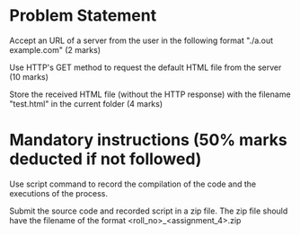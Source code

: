 # Problem Statement

Accept an URL of a server from the user in the following format "./a.out example.com" (2 marks)

Use HTTP's GET method to request the default HTML file from the server (10 marks)

Store the received HTML file (without the HTTP response) with the filename "test.html" in the current folder (4 marks)

# Mandatory instructions (50% marks deducted if not followed)


Use script command to record the compilation of the code and the executions of the process.

Submit the source code and recorded script in a zip file. The zip file should have the filename of the format <roll_no>_<assignment_4>.zip
